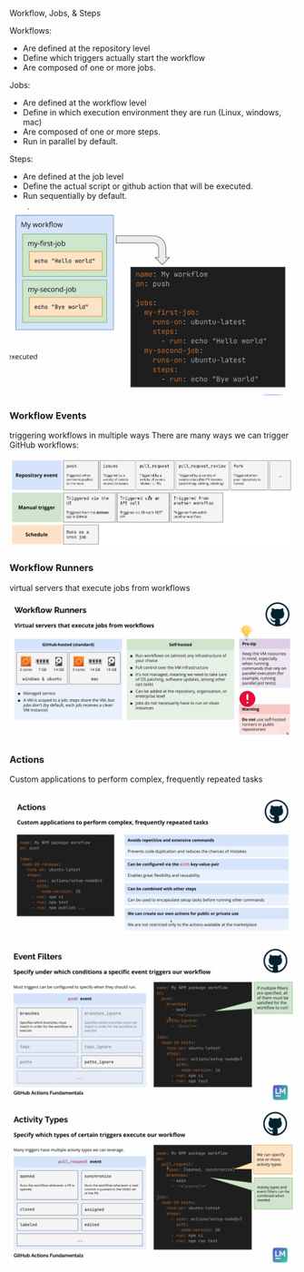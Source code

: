 Workflow, Jobs, & Steps

Workflows:

- Are defined at the repository level
- Define which triggers actually start the workflow
- Are composed of one or more jobs.

Jobs:

- Are defined at the workflow level
- Define in which execution environment they are run (Linux, windows, mac)
- Are composed of one or more steps.
- Run in parallel by default.

Steps:

- Are defined at the job level
- Define the actual script or github action that will be executed.
- Run sequentially by default.

![workflows](images/img.png)


### Workflow Events
triggering workflows in multiple ways
There are many ways we can trigger GitHub workflows:

![img.png](img.png)

### Workflow Runners

virtual servers that execute jobs from workflows

![img_1.png](img_1.png)

### Actions

Custom applications to perform complex, frequently repeated tasks

![img_2.png](img_2.png)




![img_3.png](img_3.png)


![img_4.png](img_4.png)
